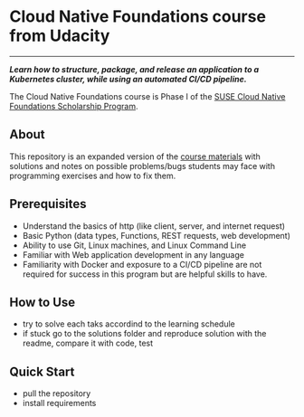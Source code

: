 # Cloud Native Foundations course from Udacity

---

***Learn how to structure, package, and release an application to a Kubernetes cluster, while using an automated CI/CD pipeline.***

The Cloud Native Foundations course is Phase I of the [SUSE Cloud Native Foundations Scholarship Program](https://www.udacity.com/scholarships/suse-cloud-native-foundations-scholarship).

## About

This repository is an expanded version of the [course materials](https://github.com/udacity/nd064_course_1) with solutions and notes on possible problems/bugs students may face with programming exercises and how to fix them.

## Prerequisites

- Understand the basics of http (like client, server, and internet request)
- Basic Python (data types, Functions, REST requests, web development)
- Ability to use Git, Linux machines, and Linux Command Line
- Familiar with Web application development in any language
- Familiarity with Docker and exposure to a CI/CD pipeline are not required for success in this program but are helpful skills to have.

## How to Use
- try to solve each taks accordind to the learning schedule
- if stuck go to the solutions folder and reproduce solution with the readme, compare it with code, test

## Quick Start
- pull the repository
- install requirements